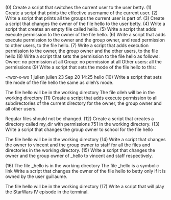  (0) Create a script that switches the current user to the user betty.
 (1) Create a script that prints the effective username of the current user.
 (2) Write a script that prints all the groups the current user is part of.
 (3) Create  a script that changes the owner of the file hello to the user betty.
 (4) Write a script that creates an empty file called hello.
 (5) Write a script that adds execute permission to the owner of the file hello.
 (6) Write a script that adds execute permission to the owner and the group owner, and read permission to other users, to the file hello.
 (7) Write a script that adds execution permission to the owner, the group owner and the other users, to the file hello
 (8) Write a script that sets the permission to the file hello as follows:
Owner: no permission at all
Group: no permission at all
Other users: all the permissions
 (9) Write a script that sets the mode of the file hello to this:

-rwxr-x-wx 1 julien julien 23 Sep 20 14:25 hello
 (10) Write a script that sets the mode of the file hello the same as olleh’s mode.

The file hello will be in the working directory
The file olleh will be in the working directory
 (11) Create a script that adds execute permission to all subdirectories of the current directory for the owner, the group owner and all other users.

Regular files should not be changed.
 (12) Create a script that creates a directory called my_dir with permissions 751 in the working directory.
 (13) Write a script that changes the group owner to school for the file hello

The file hello will be in the working directory
 (14) Write a script that changes the owner to vincent and the group owner to staff for all the files and directories in the working directory.
 (15) Write a script that changes the owner and the group owner of _hello to vincent and staff respectively.

 (16) The file _hello is in the working directory  The file _hello is a symbolic link
Write a script that changes the owner of the file hello to betty only if it is owned by the user guillaume.

The file hello will be in the working directory
 (17) Write a script that will play the StarWars IV episode in the terminal.
